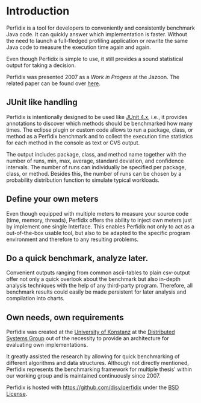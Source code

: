 <!--~
~
~~ Copyright (c) 2011, University of Konstanz, Distributed Systems Group
~~ All rights reserved.
~~
~~ Redistribution and use in source and binary forms, with or without
~~ modification, are permitted provided that the following conditions are met:
~~     * Redistributions of source code must retain the above copyright
~~       notice, this list of conditions and the following disclaimer.
~~     * Redistributions in binary form must reproduce the above copyright
~~       notice, this list of conditions and the following disclaimer in the
~~       documentation and/or other materials provided with the distribution.
~~     * Neither the name of the University of Konstanz nor the
~~       names of its contributors may be used to endorse or promote products
~~       derived from this software without specific prior written permission.
~~
~~ THIS SOFTWARE IS PROVIDED BY THE COPYRIGHT HOLDERS AND CONTRIBUTORS "AS IS" AND
~~ ANY EXPRESS OR IMPLIED WARRANTIES, INCLUDING, BUT NOT LIMITED TO, THE IMPLIED
~~ WARRANTIES OF MERCHANTABILITY AND FITNESS FOR A PARTICULAR PURPOSE ARE
~~ DISCLAIMED. IN NO EVENT SHALL <COPYRIGHT HOLDER> BE LIABLE FOR ANY
~~ DIRECT, INDIRECT, INCIDENTAL, SPECIAL, EXEMPLARY, OR CONSEQUENTIAL DAMAGES
~~ (INCLUDING, BUT NOT LIMITED TO, PROCUREMENT OF SUBSTITUTE GOODS OR SERVICES;
~~ LOSS OF USE, DATA, OR PROFITS; OR BUSINESS INTERRUPTION) HOWEVER CAUSED AND
~~ ON ANY THEORY OF LIABILITY, WHETHER IN CONTRACT, STRICT LIABILITY, OR TORT
~~ (INCLUDING NEGLIGENCE OR OTHERWISE) ARISING IN ANY WAY OUT OF THE USE OF THIS
~~ SOFTWARE, EVEN IF ADVISED OF THE POSSIBILITY OF SUCH DAMAGE.
~~
-->

Introduction
==========

Perfidix is a tool for developers to conveniently and 
consistently benchmark Java code. It can quickly answer which 
implementation is faster. Without the need to launch a full-fledged 
profiling application or rewrite the same Java code to 
measure the execution time again and again.

Even though Perfidix is simple to use, it still provides a sound 
statistical output for taking a decision.

Perfidix was presented 2007 as a *Work in Progess* at the Jazoon. The related paper can be found over [here](http://nbn-resolving.de/urn:nbn:de:bsz:352-opus-84446).

JUnit like handling
----------

Perfidix is intentionally designed to be used like 
[JUnit 4.x](http://www.junit.org/), 
i.e., it provides annotations to discover which methods should be 
benchmarked how many times. The eclipse plugin or custom 
code allows to run a package, class, or method as a Perfidix 
benchmark and to collect the execution time statistics for each 
method in the console as text or CVS output.

The output includes package, class, and method name together 
with the number of runs, min, max, average, standard 
deviation, and confidence intervals. The number of runs 
can individually be specified per package, class, or method. 
Besides this, the number of runs can be chosen by a probability 
distribution function to simulate typical workloads.

Define your own meters
----------

Even though equipped with multiple meters to measure your source code (time, memory, threads),
Perfidix offers the ability to inject own meters just by implement one single Interface.
This enables Perfidix not only to act as a out-of-the-box usable tool, but also to be adapted to
the specific program environment and therefore to any resulting problems. 

Do a quick benchmark, analyze later.
----------

Convenient outputs ranging from common ascii-tables to plain csv-output offer not only a quick
overlook about the benchmark but also in-depth analysis techniques with the help of any third-party
program. Therefore, all benchmark results could easily be made persistent for later analysis and 
compilation into charts. 

Own needs, own requirements
----------

Perfidix was created at the [University of Konstanz](http://www.uni-konstanz.de/) at the [Distributed Systems Group](http://www.disy.uni-konstanz.de) out of the necessity to provide an architecture for evaluating own implementations. 

It greatly assisted the research by allowing for quick benchmarking of different algorithms and data structures. 
Although not directly mentioned, Perfidix represents the benchmarking framework for multiple thesis' within
our working group and is maintained continuously since 2007.

Perfidix is hosted with https://github.com/disy/perfidix under the [BSD License](http://www.opensource.org/licenses/BSD-3-Clause).

